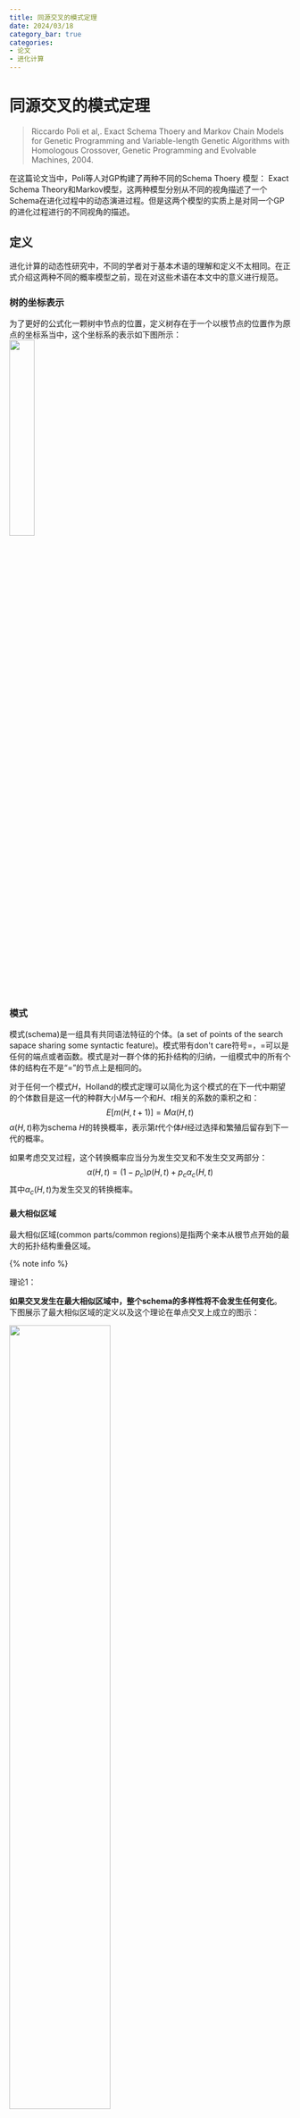 ```yaml
---
title: 同源交叉的模式定理
date: 2024/03/18
category_bar: true
categories: 
- 论文
- 进化计算
---
```


# 同源交叉的模式定理
> Riccardo Poli et al,. Exact Schema Thoery and Markov Chain Models for Genetic Programming and Variable-length Genetic Algorithms with Homologous Crossover, Genetic Programming and Evolvable Machines, 2004.  

在这篇论文当中，Poli等人对GP构建了两种不同的Schema Thoery 模型： Exact Schema Theory和Markov模型，这两种模型分别从不同的视角描述了一个Schema在进化过程中的动态演进过程。但是这两个模型的实质上是对同一个GP的进化过程进行的不同视角的描述。  

## 定义
进化计算的动态性研究中，不同的学者对于基本术语的理解和定义不太相同。在正式介绍这两种不同的概率模型之前，现在对这些术语在本文中的意义进行规范。  

### 树的坐标表示
为了更好的公式化一颗树中节点的位置，定义树存在于一个以根节点的位置作为原点的坐标系当中，这个坐标系的表示如下图所示：  
<img src=https://cdn.jsdelivr.net/gh/l61012345/Pic/img/20240319150651.png width=30%>   

### 模式
模式(schema)是一组具有共同语法特征的个体。(a set of points of the search sapace sharing some syntactic feature)。模式带有don't care符号$=$，$=$可以是任何的端点或者函数。模式是对一群个体的拓扑结构的归纳，一组模式中的所有个体的结构在不是“=”的节点上是相同的。

对于任何一个模式$H$，Holland的模式定理可以简化为这个模式的在下一代中期望的个体数目是这一代的种群大小$M$与一个和$H$、$t$相关的系数的乘积之和：  
$$E[m(H,t+1)]=Mα(H,t) \tag{0-1}$$
$α(H,t)$称为schema $H$的转换概率，表示第$t$代个体$H$经过选择和繁殖后留存到下一代的概率。    

如果考虑交叉过程，这个转换概率应当分为发生交叉和不发生交叉两部分：  
$$α(H,t) = (1-p_c)p(H,t)+p_cα_c(H,t) \tag{0-2}$$
其中$α_c(H,t)$为发生交叉的转换概率。  



#### 最大相似区域
最大相似区域(common parts/common regions)是指两个亲本从根节点开始的最大的拓扑结构重叠区域。

{% note info %}
<p id="理论1"> 理论1：</p>  

**如果交叉发生在最大相似区域中，整个schema的多样性将不会发生任何变化**。  
下图展示了最大相似区域的定义以及这个理论在单点交叉上成立的图示：   
  
<img src=https://cdn.jsdelivr.net/gh/l61012345/Pic/img/20240319115753.png width=60%>   

因此，**要想保证schema不会受到破坏，两个亲本的交叉应当发生在它们的最大相似区域中**。  
{% endnote %}

##### 最大相似区域的数学定义
首先定义函数$A(d,i,h)$用于返回树$h$在坐标$(d,i)$处的节点需要的参数个数(arity)，如果$h$在$(d,i)$处没有节点，则返回-1.  
现在定义一个函数common region membership function $𝒞(d,i,h_1,h_2)$用于检查坐标$(d,i)$是否属于$h_1,h_2$的common region，满足如下条件则该节点属于$h_1,h_2$的common region：   

1. 该节点是一个根节点
2. $h_1$和$h_2$上该节点对应的父节点的区域属于common region
   该节点在$h_1$和$h_2$的父节点的参数数量相同（子树的分支数量相同）

$$𝒞(d,i,h_1,h_2)=\begin{cases}
    true, \text{  if}(d,i)=\text{root} &\\
    true, \text{  if} [A(parent(d,i),h_1)=A(parent(d,i),h_2)≠0] AND &\\
    [\text{  }(d,i,h_1)≥0,A(d,i,h_2)≥0] AND [ 𝒞(parent(d,i),h_1,h_2)=true] \\
    false, otherwise
\end{cases}$$

根据这个式子，可以对common region定义为所有满足$𝒞(d,i,h_1,h_2)=true$的点的集合：  
$$C(h_1,h_2)=\{(d,i)|𝒞(d,i,h_1,h_2)=true\}$$

#### shape
shape指一个schema中所有的节点都被$=$替代，它代表只关心schema的结构，不关心每个节点的具体内容。  


### 超模式
超模式(hyper schema)是对某个模式的进一步抽象，和模式不同的是，超模式允许对子树结构进行抽象，即忽略某个节点的子树结构，这个节点下的子树结构用don't care，$\#$替代。$\#$可以是任何的子树结构。  
从另一个角度理解，超模式是符合某个schema的所有个体的集合。超模式可以用于表达产生一个schema的两个亲本个体所必须具备的属性。  

### Building blocks
这篇论文中没有对building blocks给出非常详细的定义，但是通过公式可以判断，作者认为building blocks是schema的进一步抽象，并且组成schema。具体的，作者认为schema按照一定的方式划分为两半并且抽象得到的结果称为building blocks。交叉的亲本应该各持有一部分这两部分building blocks。  


## Schema的视角 - Exact Schema Thoery
### 单点交叉的模拟
#### upper build blocks和lower building blocks
作者认为，单点交叉的building blocks为schema在交叉点处划分的上下两部分的抽象，分为upper building blocks和lower building blocks， 亲本应当各持有这两个building blocks。  
这两个building blocks具体的划分如下：  

- upper building blocks  
  记为$U(H,i)$，通过将schema $H$上对应交叉点$i$下方的所有子树抽象为$\#$得到。换言之即不关心交叉点下方的结构。  

- lower building blocks  
  记为$L(H,i)$，抽象方法如下：  
  
  - schema $H$上对应交叉点$i$到根节点路线上的所有节点替换为$=$，如果这些被替换为$=$的节点存在子节点，那么这些子节点将被替换为$\#$. 换言之不关心交叉点上方的结构（但是需要保持schema的拓扑连结）。

两种划分方法如下图所示：  
<img src=https://cdn.jsdelivr.net/gh/l61012345/Pic/img/20240319140055.png width=70%>  

因此，如果两个亲本$h_1,h_2$交叉后的个体想要在schema $H$中，那么对所有可能发生的交叉点$i$，它们的两个亲本所属的shape$G_k$和$G_j$需要各自持有schema $H$的upper building blocks$U(H,i)$和lower building blocks$L(H,i)$。并且，根据[理论1](#理论1)，只有当交叉点在$G_k$和$G_j$（或者说$h_1,h_2$）的common region时，交换后才会生成/保留schema的拓扑结构。  
因此，式(0-2)中的$α_c(H,t)$进一步表示为：  
$$α_c(H,t)=∑_{k,l}\frac{1}{|C(G_k,G_l)|}×∑_{i∈C(G_k,G_l)}p(U(H,i)∩G_k,t)p(L(H,i)∩G_l,t) \tag{1-0}$$
其中$|C(G_k,G_l)|$表示$G_k$和$G_l$的common region的节点总数;$∩$表示两个树的共同部分的截取。  



### 同源交叉的模拟
接下来，作者试图将Exact Schema Thoery 拓展到同源交叉。所谓同源交叉(homologous crossover)即两个亲本个体发生的点对点的交叉。在遗传算法中，同源交叉是通过模板(mask)来实现的。简单来说，遗传算法中设计好一个二进制的mask，用0代表来自其中一个亲本$h_1$的比特片段，用1代表来自另一个亲本$h_2$的比特片段，后代根据这个模板中对应比特的来源信息从两个亲本中填入比特：  

<img src=https://cdn.jsdelivr.net/gh/l61012345/Pic/img/20240319144438.png width=40%>  

在本文中，作者借用了遗传算法中使用模板的方法，任何在common region中进行的交叉都可以用模板进行表示。因此，模板的shape应当与common region的shape相同。  
同样地，结合树的坐标表示，在common region中的任何部分都可以用0和1来表示后代中每个节点与亲本的来源关系。  

<img src=https://cdn.jsdelivr.net/gh/l61012345/Pic/img/20240319163507.png width=50%>  

定义如果$i$代表$h_1$和$h_2$的一个模板，$\overline{i}$则表示与$i$中的0/1完全相反的一个模板。  
并且定义$χ_{C(h_1,h_2)}$表示$h_1$和$h_2$的common region的所有可能的模板的集合，$χ_{C(h_1,h_2)}$中应当有$2^{|C(h_1,h_2)|}$个元素，即$2^{|C(h_1,h_2)|}$种不同的可能模板。  
进化过程中交叉所使用的模板是有概率进行选择的，记$p_i^C$表示common region $C$中的第$i$个模板被选择用于交叉的概率，那么集合$\{p_i^c|∀c\}$则表示了遗传编程中所使用的交叉算子的特性。不同的交叉算子中$p_i^c$的概率不尽相同。    

#### building block的提取
和单点交叉一样，接下来当提取出两个亲本应当各自持有的schema的一部分，称为building blocks。但是同源交叉下提取并抽象这两部分要比单点交叉更加复杂。  
定义building blocks的提取函数$Γ(H,i)$，它可以对schema $H$根据模板$i$提取出标记为1的亲本所持有的building blocks。其提取方法如下：  
对于如果在$H$上的某个非最底层节点(none-leaf node)被$i$标记为0，那么它将被“=”替代，如果一个底层节点(leaf node)被$i$标记为0，那么它将被"#"替代：  

<img src=https://cdn.jsdelivr.net/gh/l61012345/Pic/img/20240319170658.png width=50%> 

那么相应地，$Γ(H,\overline{i})$可以根据模板$i$提取出标记为0的亲本所持有的building blocks。  

此处对于“持有”的理解是，building blocks本质上也是对个体特征的描述，因此一个building block也是满足这个特征的所有个体的集合。因此，一个个体“持有”某个building block可以理解为该个体是这个building block所代表集合的成员：$h_1 ∈ Γ(H,i)$  

{% note info %}
<p id="理论2"> 理论2：</p>  

**对于一个schema $H$，持有building block$Γ(H,i)$的个体与另一个持有building block$Γ(H,\overline{i})$的个的交叉的后代一定属于schema $H$。反之，产生后代属于$H$的两个亲本一定各自持有building block$Γ(H,i)$和$Γ(H,\overline{i})$**。  

> if one crossover using crossover mask $i$ any individual in $Γ(H,i)≠∅$ with any individual in $Γ(H,\overline{i})≠∅$, the resulting offspring is always an instance of $H$. Coversely, if two individuals cross using mask $i$ to form an element of $H$, then one of them must have come from $Γ(H,\overline{i})$ and the other from $Γ(H,\overline{i})$.  

{% endnote %}


#### 同原交叉下 Exact Schema Thoery的完整推导
设$p_i(h_1,h_2,i,t)$表示个体$h_1$和$h_2$以及交叉模板$i$在第$t$代被选中的概率；$g(h_1,h_2,H,i)$为$h_1$和$h_2$按照模板$i$交叉后产生属于schema $H$的个体的概率。  
那么有:  
$$α_c(H,t)=∑_{h_1}∑_{h_2}∑_ip(h_1,h_2,i,t)g(h_1,h_2,H,i) \tag{1-1}$$
先看$p_i(h_1,h_2,i,t)$，它可以理解为“选择模板$i$”(事件$A$)和“选择个体$h_1$和$h_2$(事件$B$)”两件事情同时发生的概率，在贝叶斯公式中对应$P(AB)$. 根据贝叶斯公式$P(AB)=P(A|B)P(B)$，其中$P(B)=p(h_1,t)p(h_2,t)$，分别代表个体$h_1$和$h_2$在第$t$代时被选中的概率，那么式子$(1-1)$可以改写为：  
$$α_c(H,t)=∑_{h_1}∑_{h_2}∑_ip(h_1,t)p(h_2,t)p(i|h_1,h_2)g(h_1,h_2,H,i) \tag{1-2}$$
对$p(i|h_1,h_2)$，它指的是当$h_1$和$h_2$被选中时，模板$i$被选中的概率（在$B$的条件下发生$A$的概率）。交叉模板$i$应当与$h_1$和$h_2$的common region的形状相同，被选中需要满足两个条件：1. $i$属于$h_1$和$h_2$的common regions的模板 2. 在这些模板中，$i$需要被选中。 因此有：  
$$p(i|h_1,h_2)=δ(i∈χ(h_1,h_2))p_i^{C(h_1,h_2)}$$
其中$δ(.)$是一个判断函数，当满足其中的条件时其值为1，否则为0。$∑δ(.)$表示在可能的遍历过程中这个条件被满足了多少次。  
那么，  
$$\begin{aligned}
    α_c(H,t)=&∑_{h_1}∑_{h_2}∑_ip(h_1,t)p(h_2,t)δ(i∈χ(h_1,h_2))p_i^{C(h_1,h_2)}g(h_1,h_2,H,i)\\
    =&∑_{h_1}∑_{h_2}∑_{i∈χ(h_1,h_2)}p(h_1,t)p(h_2,t)p_i^{C(h_1,h_2)}g(h_1,h_2,H,i)
\end{aligned} \tag{1-3}$$
根据乘法分配律，现在将与模板$i$相关的内容归结到一起：  
$$α_c(H,t)=∑_{h_1}∑_{h_2}p(h_1,t)p(h_2,t)∑_{i∈χ(h_1,h_2)}p_i^{C(h_1,h_2)}g(h_1,h_2,H,i) \tag{1-4}$$
再来看$g(h_1,h_2,H,i)$，要想$h_1$和$h_2$按照模板$i$交叉后产生属于schema $H$的个体，那么根据[理论2](#理论2)，当$h_1$和$h_2$各自持有building block$Γ(H,i)$和$Γ(H,\overline{i})$时，此时一定可以产生属于schema $H$的个体（概率为1），否则一定不能产生属于schema $H$的个体（概率为0）
有：  
$$g(h_1,h_2,H,i)=δ(h_1∈Γ(H,i))δ(h_2∈Γ(H,\overline{i}))$$
乘积在此的作用相当于逻辑中的$AND$，表示两种情况同时发生时才可以发生。  
那么：  
$$\begin{aligned}
    α_c(H,t)=&∑_{h_1}∑_{h_2}p(h_1,t)p(h_2,t)\\
    &×∑_{i∈χ(h_1,h_2)}p_i^{C(h_1,h_2)}δ(h_1∈Γ(H,i))δ(h_2∈Γ(H,\overline{i}))
\end{aligned} \tag{1-5}$$
$h_1$和$h_2$一定属于某些shape，有$∑_jδ(h_1∈G_j)=1$，那么向式$(1-5)$添加关于shape的信息对式子本身不会有任何影响：  
$$\begin{aligned}
    α_c(H,t)=&∑_{h_1}∑_{h_2}∑_j∑_kp(h_1,t)p(h_2,t)\\
    &×∑_{i∈χ(h_1,h_2)}p_i^{C(h_1,h_2)}δ(h_1∈Γ(H,i))δ(h_1∈G_j)δ(h_2∈Γ(H,\overline{i}))δ(h_2∈G_k)\\
    =&∑_{h_1∈G_j}∑_{h_2∈G_k}p(h_1,t)p(h_2,t)\\
    &×∑_{i∈χ(h_1,h_2)}p_i^{C(h_1,h_2)}δ(h_1∈Γ(H,i))δ(h_2∈Γ(H,\overline{i}))
\end{aligned} \tag{1-6}$$
因为$h_1∈G_j$,$h_2∈G_k$，它们的common region应该是一样的：$C(h_1,h_2)=h(G_j,G_k)$，那么：  
$$\begin{aligned}
    α_c(H,t)=&∑_j∑_k∑_{h_1∈G_j}∑_{h_2∈G_k}p(h_1,t)p(h_2,t)\\
    &×∑_{i∈χ(G_j,G_k)}p_i^{C(G_j,G_k)}δ(h_1∈Γ(H,i))δ(h_2∈Γ(H,\overline{i}))
\end{aligned} \tag{1-7}$$
将这个式子重新整理，有：  
$$\begin{aligned}
    α_c(H,t)=&∑_j∑_k∑_{i∈χ(G_j,G_k)}p_i^{C(G_j,G_k)}∑_{h_1∈G_j}p(h_1,t)δ(h_1∈Γ(H,i))\\
    &×∑_{h_2∈G_k}p(h_2,t)δ(h_2∈Γ(H,\overline{i}))
\end{aligned} \tag{1-8}$$
其中$∑_{h_1∈G_j}p(h_1,t)=p(G_j,t)$，$∑_{h_2∈G_k}p(h_2,t)=p(G_k,t)$，有$∑_{h_1∈G_j}p(h_1,t)δ(h_1∈Γ(H,i))=p(Γ(H,i)∩G_j,t)$,$∑_{h_2∈G_k}p(h_2,t)δ(h_2∈Γ(H,i))=p(Γ(H,\overline{i})∩G_k,t)$  
那么，  
$$α_c(H,t)=∑_j∑_k∑_{i∈χ(G_j,G_k)}p_i^{C(G_j,G_k)}p(Γ(H,i)∩G_j,t)p(Γ(H,\overline{i})∩G_k,t) \tag{1-9}$$
带入式$(0-2)$中：  
$$\begin{aligned}
    α(H,t) = & (1-p_c)p(H,t)\\
    &+p_c[∑_j∑_k∑_{i∈χ(G_j,G_k)}p_i^{C(G_j,G_k)}p(Γ(H,i)∩G_j,t)p(Γ(H,\overline{i})∩G_k,t)]
\end{aligned}$$
这是最终的Exact Schema Thoery.   

## 个体的视角 - Markov Model
### Vose在遗传算法中的Schema Theory
Vose通过马尔科夫链中的一步转移概率矩阵对遗传算法的动态性进行了描述，下面将简述Vose的Schema Thoery.  
设$Ω$代表所有长度为$l$的个体组成的集合，$r=|Ω|=2^l$. 设$Pop$为一个种群，其种群大小为$n=|Pop|$.根据重复组合定理，从$r$个个体中可以重复的选择$n$个个体构成种群的所有可能的方式数量记为$N$,$N=C_{n+r-1}^r$

现在定义一个大小为$r×N$的接续矩阵(incidence matrix)$Z$，$Z$的第$i$列代表第$i$个可能的种群$Pop_i$:$Φ_i=[z_{0,i},z_{1,i}...,z_{r-1,i}]^T$，其中的一个元素$z_{y,i}$代表$Pop_i$中的第$y$个个体的出现频数。  
根据上述的定义，为$Ω$中的每一个个体建立马尔科夫链当中的一步概率转移矩阵$Q$，其中每一个元素$Q_{ij}$代表从种群$Pop_i$转移到$Pop_j$的概率。  
如果记$p_i(y)$表示$Pop_i$中的个体在下一代中变成个体$y$的概率，那么$Q_{ij}$就应当是$p_i(y)$的概率的乘积（因为$Pop_i$中的每一个元素都需要转移到$Pop_j$中，这是且的关系）。$Pop_i$中每一个个体都可以转移成$Pop_j$中的任意一个个体，但是它们之中有一些个体是相同的，因此将每一个个体视为是一个集合，采用多重集合的排列公式计算所有的可能性。所有可能的组合数量为： 
$$\frac{n!}{(z_{0,j}!z_{1,j}!z_{2,j}!…z_{r-1,j}!)}$$
那么，  
$$Q_{i,j}=\frac{n!}{(z_{0,j}!z_{1,j}!z_{2,j}!…z_{r-1,j}!)}∏_{y=0}^{r-1}(p_i(y))^{z_{y,j}} \tag{2-0}$$

<details>
    <summary>多重集合排列公式的数学证明</summary>

{% note info %}  
多重集合排列公式：  
设$S$是多重集合，它有$k$种不同类型的对象，每一种类型的有限重复数是$n_1,n_2,n_3,…,n_k$。设$S$的大小为$n=n_1+n_2+n_3+…n_k$。则$S$的$n$排列数目为: 
$$\frac{n!}{(n_1!n_2!n_3!…n_k!)}$$
证明：
先从$S$中选出$n_1$个位置放$a_1$，有$C_n^{n_1}$种放法，再选出$n_2$个位置放$a_2$，有$C_{n-n_1}^{n_2}$种放法，以此类推：  
由乘法原理得：  
$S$的排列个数为$C_n^{n_1}C_{n-n_1}^{n_2}C_{n-n_1-n_2}^{n_3}…C_{n-n_1-n_2-…-n_{k-1}}^{n_k}$.  
带入组合计算公式，有：  
$$ \frac{n}{n!(n-n_1)!}\frac{(n-n_1)!}{n_2!(n-n_1-n_2)!}...\frac{(n-n_1-n_2-...-n_{k-1})!}{n_k!(n-n_1-n_2-...-n_k)!}$$
去公因式可得证。  

{% endnote %}
</details>

接下来考虑如何求$p_i(y)$，要想产生后代$y$，那么需要选择合适的亲本进行交叉，因此$p_i(y)$由三部分组成：选择亲本个体$m$的概率$s_{m,i}$、选择亲本$n$的概率$s_{n,i}$以及交叉在$m,n$上产生$y$的概率$rec_{m,n}(y)$：  
$$p_i(y)=∑_{m,n}^{r-1}s_{m,i}s_{n,i}rec_{m,n}(y) \tag{2-1}$$

- 选择的表示
    亲本个体被选择的概率为该个体在现有种群中出现的频率与其归一化的fitness的乘积：  
    $$s_{m,i}=\frac{z_{m,i}f(m)}{∑_{j=0}^{r-1}z_{j,i}f(j)}\tag{2-2}$$
    将式子(2-2)进行矩阵化，令$x$是一个种群的接续向量，其内部的元素为这个种群中的所有个体的出现频数；设$f$是一个含有该种群所有个体对应fitness的向量，对现有种群$x$的适应度比例选择表示为：   
    $$ℱ(x)=\frac{diag(f)x}{f^Tx} \tag{2-3}$$
    其中$diag(f)$是$f$的对角矩阵。  
- 交叉的表示  
    现在建立一个$r×r$的矩阵$ℳ_y$用于表示$Ω$空间中的每两个个体交叉产生$y$的概率，矩阵$ℳ_y$称为$y$的混淆矩阵(mixing matrix)，有：  
    $$(ℳ_y)_{m,n}=rec_{m,n}(y)$$
    如果不考虑对$m、n∈i$的选择，由$i$中的两个亲本$m,n$交叉产生$y$的概率与$m、n∈x$的出现频率有关，表示为：  
    $$p_i(y)=Φ_i^Tℳ_yΦ_i \tag{2-4}$$
    $m$和$n$的选择不具有先后顺序:$rec_{m,n}(y)=(ℳ_y)_{m,n}=rec_{n,m}(y)=(ℳ_y)_{n,m}$，因此该公式的结构是对称性的：$x^T[·]x$  
    现在考虑对$m、n$的选择，有：  
    $$p_i(y)=ℱ(Φ_i)^Tℳ_yℱ(Φ_i) \tag{2-4}$$

    <details>
      <summary>混淆向量ℳ的定义，在本文中跳过了使用这个定义</summary>

    {% note info %}  
    定义一个范围更广的混淆向量$ℳ$，其表示了由种群$x$中的个体产生的下一代中每一个个体的存在频率，那么有：  
    $$ℳ(x)=[x^Tℳ_0x,x^Tℳ_1x,x^Tℳ_2x,...,x^Tℳ_{r-1}x]$$
    {% endnote %}
    </details>

    将式(2-4)带入(2-0)中，有：  
    $$\begin{aligned}
        Q_{i,j}&=\frac{n!}{(z_{0,j}!z_{1,j}!z_{2,j}!…z_{r-1,j}!)}∏_{y=0}^{r-1}[ℱ(Φ_i)^Tℳ_yℱ(Φ_i)]^{z_{y,j}}\\
    \end{aligned} \tag{2-5}$$

### 遗传编程Homologous的Markov Model
在遗传算法中$p_i(y)$考虑讨论进行交叉和不进行交叉两部分。  

- 如果不进行交叉，个体$m$转换为$y$的唯一可能是$m$就是$y$，此时$n$可以是任意一个个体：$\sum_{n∈Ω}p(n,t)=1$  
  $$(1-p_c)\sum_{m∈Ω}δ(m=y)p(m,t)=(1-p_c)\sum_{m∈Ω}δ(m=y)p(m,t)\sum_{n∈Ω}p(n,t)$$
- 如果进行交叉，那么$m,n$产生$y$的概率将符合式$(1-8)$，那么有：  
  $$\begin{aligned}
    α(y,t) = & (1-p_c)p(y,t)\\
    &+p_c[∑_j∑_k∑_{l∈χ(G_j,G_k)}p_l^{C(G_j,G_k)}p(Γ(y,l)∩G_j,t)p(Γ(y,\overline{l})∩G_k,t)]
\end{aligned}$$

有：  
$$\begin{aligned}
    p_i(y)=& (1-p_c)p(y,t)\\
    &+p_c[∑_j∑_k∑_{l∈χ(G_j,G_k)}p_l^{C(G_j,G_k)}p(Γ(y,l)∩G_j,t)p(Γ(y,\overline{l})∩G_k,t)]\\
    =&(1-p_c)\sum_{m∈Ω}δ(m=y)p(m,t)\sum_{n∈Ω}p(n,t)\\
    &+p_c[∑_j∑_k∑_{l∈χ(G_j,G_k)}p_l^{C(G_j,G_k)}p(Γ(y,l)∩G_j,t)p(Γ(y,\overline{l})∩G_k,t)]\\
\end{aligned} \tag{3-1}$$
根据式子$(1-8)$,$(1-6)$:  
$$\begin{aligned}
     p_i(y)=&∑_{m∈Ω}∑_{n∈Ω}p(m,t)p(n,t)×[(1-p_c)δ(m=y)\\
     &+p_c∑_j∑_k∑_{l∈χ(m,n)}p_l^{C(m,n)}δ(m∈Γ(y,l)δ(m∈G_j)δ(n∈Γ(y,\overline{l}))δ(n∈G_k))]\\
     =&∑_{m∈Ω}∑_{n∈Ω}p(m,t)p(n,t)×[(1-p_c)δ(m=y)\\
     &+p_c∑_{l∈χ(m,n)}p_l^{C(m,n)}δ(m∈Γ(y,l)δ(n∈Γ(y,\overline{l})))]
\end{aligned} \tag{3-2}$$

提取公因式$∑_{m∈Ω}∑_{n∈Ω}p(m,t)p(n,t)=\sum_{m,n∈Ω}p(m,t)p(n,t)$得到$(3-1)$的变形:  
$$p_i(y)=\sum_{m,n∈Ω}p(m,t)p(n,t)×[(1-p_c)δ(m=y)+p_c∑_{l∈χ(m,n)}p_l^{C(m,n)}δ(m∈Γ(y,l)δ(n∈Γ(y,\overline{l})))]$$


根据式$(2-1)$，$p_i(y)=∑_{m,n}^{r-1}s_{m,i}s_{n,i}rec_{m,n}(y)$，有$s_{m,i}=p(m,t)$，$s_{n,i}=p(n,t)$，那么：  
$$rec_{m,n}(y)=∑_{l∈χ(m,n)}p_l^{C(m,n)}δ(m∈Γ(y,l)δ(n∈Γ(y,\overline{l}))) \tag{3-3}$$
那么schema $H$的转换概率应该是schema $H$中的所有个体在后代中的存活概率之和：  
$$α(H,t)=∑_{y∈H}p_i(y) \tag{3-4}$$

#### 0/1树的Markov Model
Vose的遗传算法能够用概率转移矩阵表示的原因是因为遗传算法的个体表示是定长的二进制位串。遗传编程的搜索空间更加复杂，其对称性更难理解，看起来不会产生单一的混淆矩阵。因此为了探究遗传编程中的对称性，将遗传编程的树形结构进行最大程度上的简化：表现为0/1树： 在0/1树中，树的端点只有0/1构成，每个节点用下标来表示所需要的参数个数，比如$1_2$表示这个节点为$1$，其需要两个参数节点。  

##### 树的异或
定义$L(Ω)$表示$Ω$中所有子节点的深度都达到$l$的全子树集合。  
定义⊕表示两个0/1树的异或：其返回一个子树，该子树与这两个树截断的形状相同，并且对应的每一个节点上的值都是这两个树对应节点异或的结果：  
$$a⊕_{treewise}b=π_k(a)⊕_{bitwise}k$$
在这里，截断$π_k(a)$是指，将树$a∈L(Ω)$按照$k$的样子进行修剪，但是不改变$a$中节点的内容:  
<img src=https://cdn.jsdelivr.net/gh/l61012345/Pic/img/20240321150224.png width=60%>   

定义一个$r×r$的置换矩阵(permutation matrix)$σ_a$，表示有多少种不同的情况可以使得$i⊕j=π_j(a)$：  
$$(σ_a)_{i,j}=δ((a⊕i)=j)$$

下图展示了$(σ_a)_{i,j}$的意义：  
<img src=https://cdn.jsdelivr.net/gh/l61012345/Pic/img/20240321152209.png width=40%>   

{% note info %}
<p id="理论3"> 理论3：</p>  

如果$m,n,y∈Ω$，$a∈L(Ω)$，有：  
$$rec_{m,n}(y)=rec_{a⊕m,a⊕n}(a⊕y)$$

在证明之前，需要明确几条树的异或的性质：  

1. 如果$a⊕m=a⊕y$，那么$m=y$，反之亦然。  
2. 对于异或运算中较小的那棵树，异或只改变树的标签，不改变形状。因此异或运算前后两个树的common region 应该是相同的：  
   $$C(m,n)=C(a⊕m,a⊕n)$$
3. 同理，异或只改变树的标签，不改变形状，有：
   $$(a⊕m)∈Γ(a⊕y,l)⇔m∈Γ(y,l)$$

根据上面三条性质，有： 
$$\begin{aligned}
    rec_{a⊕m,a⊕n}(a⊕y)&=∑_lp_l^{C(a⊕m,a⊕n)}δ(a⊕m∈Γ(a⊕y,l))δ(a⊕n∈Γ(a⊕y,\overline{l}))\\
    &=∑_lp_l^{C(m,n)}δ(m∈Γ(y,l))δ(n∈Γ(y,\overline{l}))\\
    &=rec_{m,n}(y)
\end{aligned}$$
{% endnote %}

现在将式子$(3-3)$拓展到矩阵的层面。  
建立一个混淆矩阵$ℳ_y$，其每一个元素表示$m$和$n$交叉后产生$y$的概率：  
$$(ℳ_y)_{m,n}=rec_{m,n}(y) \tag{3-5}$$
由种群$x$中的个体产生的下一代中每一个个体的存在频率用混淆向量表示为：  
$$ℳ(x)=[x^Tℳ_0x,x^Tℳ_1x,x^Tℳ_2x,...,x^Tℳ_{r-1}x]$$
  
现在探讨混淆矩阵和混淆向量之间的关系，假定现在有一个树$0$为将shape $G$中的全部“=”置换为“0”得到的子树，表示为$0^G$.$𝒶∈L(G)$表示将个体$y∈G$用$0$扩增到深度为$l$的全树，且每个节点的子节点数目都添加到$i_m$所构成的子树：  
<img src=https://cdn.jsdelivr.net/gh/l61012345/Pic/img/20240321162550.png width=70%>  

那么，$y,a,0^G$存在如下的关系：  
$$(ℳ_y)_{m,n}=rec_{m,n}(y⊕0^G)=rec_{m,n}(a⊕0^G) \tag{3-6}$$
现在，想要找到一个树$a^{-1}$，根据[理论3](#理论3)，使得如下的式子成立，以消除括号中的式子：  
$$rec_{a^{-1}⊕m,a^{-1}⊕n}(a⊕0^G⊕a^{-1})=rec_{a^{-1}⊕m,a^{-1}⊕n}(0^G) \tag{3-7}$$
那么有$0^G=a⊕0^G⊕a^{-1}$，求得$a^{-1}=a$，那么式$(3-6)$可以改写为：  
$$\begin{aligned}
    (ℳ_y)_{m,n}&=rec_{m,n}(y⊕0^G)\\
    &=rec_{a^{-1}⊕m,a^{-1}⊕n}(0^G) \\
    &=rec_{a⊕m,a⊕n}(0^G)
\end{aligned}\tag{3-8}$$
$a$与$m$的异或为$0$表示$m$与$y$有一部分是相同的。  
根据$(3-5)$，$(3-7)$可以改写成：  
$$rec_{a⊕m,a⊕n}(0^G)=M_{a⊕m,a⊕n}(0^G) \tag{3-9}$$
现在令$a⊕m=w$,$a⊕n=v$，那么$a⊕w=m$，$a⊕v=n$，代入$(3-9)$：  
$$\begin{aligned}
M_{a⊕m,a⊕n}(0^G)&=∑_v∑_w(σ_a)_{w,m}M_{w,v}(σ_a)_{v,n}\\
&=∑_v(σ_aM)^T_{m,v}(σ_a)_{v,n}\\
&=(σ^T_aℳσ_a)_{m,n}
\end{aligned}\tag{3-10}$$
